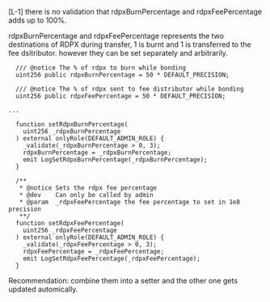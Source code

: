 [L-1] there is no validation that rdpxBurnPercentage and rdpxFeePercentage adds up to 100%.

rdpxBurnPercentage and rdpxFeePercentage represents the two destinations of RDPX during transfer, 1 is burnt and 1 is transferred to the fee dsitributor. however they can be set separately and arbitrarily. 

```solidity
  /// @notice The % of rdpx to burn while bonding
  uint256 public rdpxBurnPercentage = 50 * DEFAULT_PRECISION;

  /// @notice The % of rdpx sent to fee distributor while bonding
  uint256 public rdpxFeePercentage = 50 * DEFAULT_PRECISION;

...

  function setRdpxBurnPercentage(
    uint256 _rdpxBurnPercentage
  ) external onlyRole(DEFAULT_ADMIN_ROLE) {
    _validate(_rdpxBurnPercentage > 0, 3);
    rdpxBurnPercentage = _rdpxBurnPercentage;
    emit LogSetRdpxBurnPercentage(_rdpxBurnPercentage);
  }

  /**
   * @notice Sets the rdpx fee percentage
   * @dev    Can only be called by admin
   * @param  _rdpxFeePercentage the fee percentage to set in 1e8 precision
   **/
  function setRdpxFeePercentage(
    uint256 _rdpxFeePercentage
  ) external onlyRole(DEFAULT_ADMIN_ROLE) {
    _validate(_rdpxFeePercentage > 0, 3);
    rdpxFeePercentage = _rdpxFeePercentage;
    emit LogSetRdpxFeePercentage(_rdpxFeePercentage);
  }

```

Recommendation:
combine them into a setter and the other one gets updated automically.
